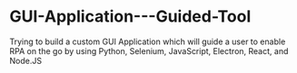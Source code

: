 # GUI-Application---Guided-Tool
Trying to build a custom GUI Application which will guide a user to enable RPA on the go by using Python, Selenium, JavaScript, Electron, React, and Node.JS
